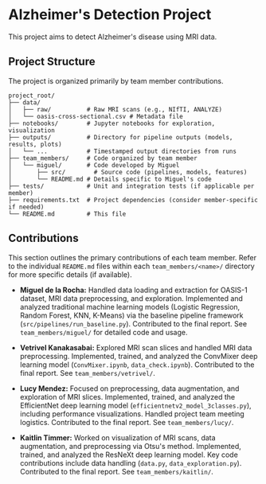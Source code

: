 # Alzheimer's Detection Project

This project aims to detect Alzheimer's disease using MRI data.

## Project Structure

The project is organized primarily by team member contributions.

```
project_root/
├── data/
│   ├── raw/          # Raw MRI scans (e.g., NIfTI, ANALYZE)
│   └── oasis-cross-sectional.csv # Metadata file
├── notebooks/        # Jupyter notebooks for exploration, visualization
├── outputs/          # Directory for pipeline outputs (models, results, plots)
│   └── ...           # Timestamped output directories from runs
├── team_members/     # Code organized by team member
│   └── miguel/       # Code developed by Miguel
│       ├── src/        # Source code (pipelines, models, features)
│       └── README.md # Details specific to Miguel's code
├── tests/            # Unit and integration tests (if applicable per member)
├── requirements.txt  # Project dependencies (consider member-specific if needed)
└── README.md         # This file
```

## Contributions

This section outlines the primary contributions of each team member. Refer to the individual `README.md` files within each `team_members/<name>/` directory for more specific details (if available).

*   **Miguel de la Rocha:** Handled data loading and extraction for OASIS-1 dataset, MRI data preprocessing, and exploration. Implemented and analyzed traditional machine learning models (Logistic Regression, Random Forest, KNN, K-Means) via the baseline pipeline framework (`src/pipelines/run_baseline.py`). Contributed to the final report. See `team_members/miguel/` for detailed code and usage.

*   **Vetrivel Kanakasabai:** Explored MRI scan slices and handled MRI data preprocessing. Implemented, trained, and analyzed the ConvMixer deep learning model (`ConvMixer.ipynb`, `data_check.ipynb`). Contributed to the final report. See `team_members/vetrivel/`.

*   **Lucy Mendez:** Focused on preprocessing, data augmentation, and exploration of MRI slices. Implemented, trained, and analyzed the EfficientNet deep learning model (`efficientnetv2_model_3classes.py`), including performance visualizations. Handled project team meeting logistics. Contributed to the final report. See `team_members/lucy/`.

*   **Kaitlin Timmer:** Worked on visualization of MRI scans, data augmentation, and preprocessing via Otsu's method. Implemented, trained, and analyzed the ResNeXt deep learning model. Key code contributions include data handling (`data.py`, `data_exploration.py`). Contributed to the final report. See `team_members/kaitlin/`.
